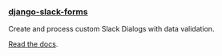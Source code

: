 ### [django-slack-forms](https://github.com/The-Politico/django-slack-forms)

Create and process custom Slack Dialogs with data validation.

[Read the docs](https://github.com/The-Politico/django-slack-forms).
